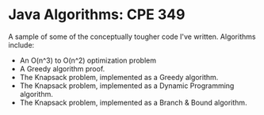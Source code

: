 Java Algorithms: CPE 349
=================================

A sample of some of the conceptually tougher code I've written.  Algorithms include:
 - An O(n^3) to O(n^2) optimization problem
 - A Greedy algorithm proof.
 - The Knapsack problem, implemented as a Greedy algorithm.
 - The Knapsack problem, implemented as a Dynamic Programming algorithm.
 - The Knapsack problem, implemented as a Branch & Bound algorithm.
